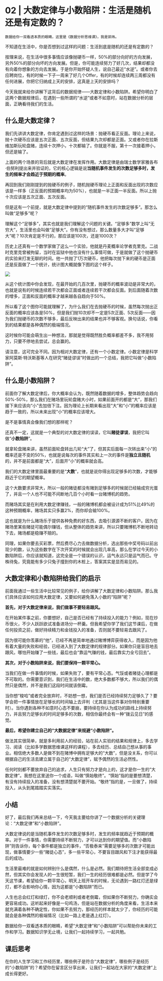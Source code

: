 # 02 | 大数定律与小数陷阱：生活是随机还是有定数的？

    数据给你一双看透本质的眼睛，这里是《数据分析思维课》，我是郭炜。

不知道在生活中，你是否想到过这样的问题：生活到底是随机的还是有定数的？

按理来说，在生活中很多事情应该像抛硬币一样，50%的部分向好的方向发展，另外50%的部分向坏的方向发展。但是，你可能连续努力了好几次，结果却都没有向着你想象的方向去发展。于是你开始怀疑人生，说自己最近“水逆”。或者你去应聘岗位，有的时候一下子一周来了好几个Offer，有的时候却连续两三周都没有任何进展，你把它归纳成上天的安排，这真是上天的安排吗？

今天我就来给你讲解下这背后的数据规律——大数定律和小数陷阱。希望你明白了这两个数据规律后，在遇到一些所谓的“水逆”或者不如意时，站在数据分析的层面，正确看待我们的生活。

## 什么是大数定律？

我们先讲讲大数定律，你肯定遇到过这样的场景：抛硬币看正反面。理论上来说，抛十次硬币应该是五次正面、五次反面，但结果九次却都是正面。又或者你在拉斯维加斯玩轮盘赌，连续十次押小，十次都输了。你就是不服，第十一次接着押小，但还是输了。

上面的两个场景的背后就是大数定律在发挥作用。大数定律是由瑞士数学家雅各布·伯努利提出来并验证的，它的核心逻辑是说**当随机事件发生的次数足够多时，发生的频率才会趋近于预期的概率**。

再回到我们刚刚提到的抛硬币的例子，随机抛硬币理论上正面和反面出现的次数应该是一样多（正反面的预期概率均为50%），也就是一半正面一半反面。所以上抛十次应该是五次正面、五次反面。

但是这有一个前提，就是大数定律中提到的“随机事件发生的次数足够多”。那怎么叫做“足够多”呢？

理解这个“足够多”，其实也就是我们理解这个问题的关键。“足够多”数学上叫“无穷大”，生活里也会叫做“足够大”。你有没有想过，那么数量多大才叫“足够大”呢？10次肯定是不行的，那应该是100次，还是1000次？

历史上还真有一个数学家做了这么一个实验，他就是丹麦概率论学者克里克。二战时克里克曾被拘留，当时在监狱中他也没有什么事情可做，于是就做了这个抛硬币的实验来打发无聊的时间。他一共抛了1万次硬币，他把每次抛下来的硬币是正面还是反面做了一个统计，统计图大概就像下图的这个样子。

![](https://static001.geekbang.org/resource/image/cd/44/cd80a689115a8efa57a5dd2502191744.jpg?wh=1876x1417)

从这个统计图中你会发现，在最开始的几百次里，抛硬币的概率波动是非常大的，也就是说有的时候连续若干次都会正面或者连续若干次都会反面。到后面随着次数的增多，正面和反面的概率才越来越各自趋向于50%。

所以看了这个图你可能就理解了，为什么我们在去抛硬币的时候，虽然每次抛出正反面的概率应该各是50%，但是我们抛10次却不一定是5次正面、5次反面——因为我们抛硬币的次数不够多，最后反映出来的结果也并不够客观。换句话说，你看到的结果都是各种偶然的极端情况。

这时候你可能会萌生出一种想法，那就是觉得既然胜负概率都差不多，我不用努力，只要不停地去尝试，总会赢的。

请注意，这可完全不同。因为相对大数定律，还有一个小数定律。小数定律是科学家阿莫斯·特沃斯基等人在研究“赌徒谬误”时做出的一个总结，我把它叫做“小数陷阱”。

## 什么是小数陷阱？

前面你了解大数定律后，你大概率会认为，既然随着数据的增多，整体趋势会趋向50%-50%，那么我们在赌场里玩轮盘赌大小时，如果前面开的都是“大”，那我们接下来应该向“小”去加倍下注。因为理论上长期来看出现“大”和“小”的概率应该是趋于一致的，所以未来出现“小”的概率应该增大。

是不是事情真会像我们想的那样呢？

还真不一定，这就是一个典型的对大数定律的误读，它叫**赌徒谬误**，我把它叫做“**小数陷阱**”。

就拿轮盘赌来讲，虽然前面轮盘转出几轮“大”了，但其实后面每一次转出来“小”的概率还是不变的50%，也就是说每次的事件其实和上一次的事件是**独立且随机**的，并不是前面都是“大”，后面开“小”的概率就会高。

我们的大数定律里面最重要的是“**大数**”，也就是说你得出现足够多的次数，才能够趋近于它的期望概率。

这个大数要求非常大，所以一般的赌徒都没有赌到足够多的时候就已经输成穷光蛋了，并且一个人也不可能不间断地几百个小时看一台赌博机的趋势。

而赌场其实是在利用大数定律赚钱，一般的赌博机都会被设计成为51%比49%的这种预期概率，赌场其实只多赢2%，而你却会输100%。

这也就是为什么赌场乐于提供各种免费的好东西，去吸引源源不断的客户。因为在赌场里某些赌徒可能偶尔赚钱，但从整体的趋势来讲，所以只要赌博机不断地转动下去，赌场都是稳赚不赔的。

同理，如果你要去买彩票，然后费尽心力去做数据分析，选出那些中奖号码以前出现少的数，认为这些数字在下次开奖的时候就会出现几率高，那么在学过今天的小数陷阱后，你应该就知道，这完全是一个错误的认识，运气永远只是运气而已。守株待兔，究竟能有多少只兔子撞到你的木桩上，答案其实是显而易见的。

## 大数定律和小数陷阱给我们的启示

前面我通过一些生活中比较常见的例子，给你讲解了大数定律和小数陷阱。那么我们具体应该如何应用大数定律，又要如何避免落入小数的“陷阱”呢？

**首先，对于大数定律来说，我们做事不要轻易跟风。**

在开始某件事之前，你要想好，自己是否已经有了持续投入的能力？例如，现在炒币很火，不少人跃跃欲试准备进场分一杯羹。但我希望你学了我们这节课后，在做任何投资之前，做好持续精力和金钱投入的准备，否则就不要轻易去跟风了。

因为很可能你羡慕的“他”，已经不再是简单地通过赌博博弈获得收入，而是因为他有着大量的失败和经验，已经进入到了大数定律的规律部分。如果你只是盲目地去跟风，哪怕开始赚了一些钱，最后也会“靠运气赚的钱，最后靠实力全亏回去”。

**其次，对于小数陷阱来说，我们要保持一颗平常心。**

当我们在做一件事情的时候，如果失败了，要有平常心态。气馁或者赌徒心理都是不可取的。你需要意识到，我们在生活中的数，绝大多数都不够大，所以我们的偶然只是偶然，并不是我们这段时间就该倒霉。

当你想“梭哈”或者完全放弃时，不妨想一想，我们是否已经持续努力足够久了？要学会把一件事情放在足够长的时间轴上去评判（尤其是当这件事对你特别重要时）。当你遇到各种不如意时心态不要崩，要持续在你认为成功的路线上持续努力，并且努力足够长的时间足够多的次数，相信你最终会有一种“拨云见日”的感觉。

**最后，希望你建立自己的“大数据定律”来规避“小数陷阱”。**

做法其实很简单，就是多利用前人的经验，站在前人实验的结果和规律上，多去学习、阅读（比如多学数据思维课这样的课程），多去经历、总结自己想从事的事业。相信绝大多数人是做不到在赌博中拥有足够大的“大数”，但是没关系，你可以根据自己的生活去建立属于自己的“大数定律”，赋予偶然的生活必然性。

任何时刻都不要放弃自己的追求，人生只有努力才是向上的，这才是你一生的“大数定律”。我想在这里送你一个成语，叫做“慎始敬终”。“慎始”指的是要想清楚，有没有持续投入的准备，没有想清楚就不要开始。“敬终”指的是，一旦做了，持续投入，从头到尾踏踏实实落实。

## 小结

好了，最后我们再来总结一下，今天我主要给你讲了一个数据分析的关键理论：“大数定律”和“小数陷阱”。

大数定律说的是当随机事件发生的次数足够多时，发生的频率就趋近于预期的概率。对于一件事情，你需要持续不断努力，才可以达到你的期望值。而“小数陷阱”则告诉你，每个事件都是独立的事件，“否极泰来”需要足够多的次数才可能出现，做事情要少一些“赌徒心态”，多一些平常心，不要盲目跟风和下注才能获得最后的成功。

生活里最难的就是如何辨别什么是偶然，什么是必然。我们期待把生活全部变成必然，但其实你会发现人的一生很短暂，我们一生的经历很难都是必然。但是学了今天这节课，希望给你一颗平常心，明天上班开车的时候，无论遇到一路红灯还是绿灯，都不会影响你心情，因为这都是“小数陷阱”而已。

人生也总会红灯和绿灯，你不会老顺利或者老倒霉，但如果你不断努力，你确实会更容易成功。这听起来好像是一句鸡汤，但是站在数据分析的角度来看，生活本来就充满着各种不确定性，你如果不去努力，那经历的样本就太少了，你经历的可能就会是各种偶然的极端情况（比如一路上老是遇上红灯）。

数据给你一双看透本质的眼睛，希望“大数定律”和“小数陷阱”可以帮助你未来的工作和学习。数据知识学无止境，让我们一起持续学习，一起共勉。

## 课后思考

在你的人生学习和工作经历里，哪些例子是符合“大数定律”，哪些例子是经历的“小数陷阱”的？希望你在留言区分享出来，让我们一起站在大家的“大数定律”上成长得更好。
    